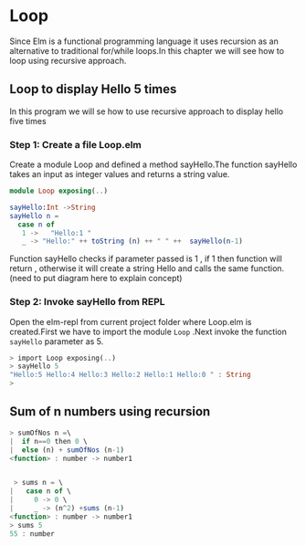 # Loop

Since Elm is a functional programming language it uses recursion as an alternative to traditional for/while loops.In this chapter we will see how to loop using recursive approach.

<!-- display a loop in javascript and show it using elm -->

## Loop to display Hello 5 times

In this program we will se how to use recursive approach to display hello five times

### Step 1: Create a file Loop.elm

Create a module Loop and defined a method sayHello.The function sayHello takes an input as integer values and returns a string value.

```elm
module Loop exposing(..)

sayHello:Int ->String
sayHello n =
  case n of
   1 ->   "Hello:1 "
   _ -> "Hello:" ++ toString (n) ++ " " ++  sayHello(n-1)

```

Function sayHello checks if parameter passed is 1 , if 1 then function will return , otherwise it will create a string Hello and calls the same function.(need to put diagram here to explain concept)

### Step 2: Invoke sayHello from REPL

Open the elm-repl from current project folder where Loop.elm is created.First we have to import the module `Loop` .Next invoke the function `sayHello` parameter as 5.

```rust
> import Loop exposing(..)
> sayHello 5
"Hello:5 Hello:4 Hello:3 Hello:2 Hello:1 Hello:0 " : String
>

```

## Sum of n numbers using recursion

```javascript
> sumOfNos n =\
|  if n==0 then 0 \
|  else (n) + sumOfNos (n-1)
<function> : number -> number1

```

```javascript

 > sums n = \
|   case n of \
|     0 -> 0 \
|     _ -> (n^2) +sums (n-1)
<function> : number -> number1
> sums 5
55 : number

```

